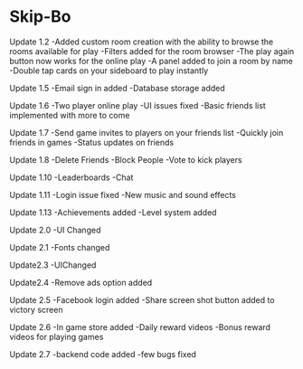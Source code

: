# Skip-Bo
 
Update 1.2
-Added custom room creation with the ability to browse the rooms available for play
-Filters added for the room browser
-The play again button now works for the online play
-A panel added to join a room by name
-Double tap cards on your sideboard to play instantly


Update 1.5
-Email sign in added
-Database storage added

Update 1.6
-Two player online play
-UI issues fixed
-Basic friends list implemented with more to come

Update 1.7
-Send game invites to players on your friends list
-Quickly join friends in games
-Status updates on friends

Update 1.8
-Delete Friends
-Block People
-Vote to kick players

Update 1.10
-Leaderboards
-Chat

Update 1.11
-Login issue fixed
-New music and sound effects

Update 1.13
-Achievements added
-Level system added

Update 2.0
-UI Changed

Update 2.1
-Fonts changed

Update2.3
-UIChanged

Update2.4
-Remove ads option added

Update 2.5
-Facebook login added
-Share screen shot button added to victory screen

Update 2.6
-In game store added
-Daily reward videos
-Bonus reward videos for playing games

Update 2.7
-backend code added
-few bugs fixed
